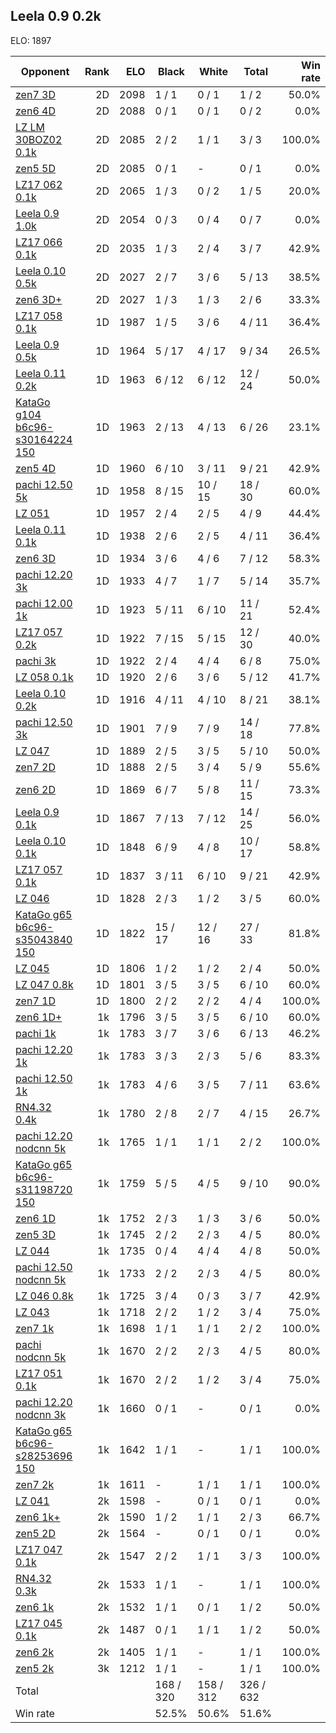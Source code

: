 ## Leela 0.9 0.2k ##

ELO: 1897

Opponent | Rank | ELO | Black | White | Total | Win rate
---------|-----:|----:|-------|-------|-------|-------:
[zen7 3D](zen7%203D.md) | 2D | 2098 | 1 / 1 | 0 / 1 | 1 / 2 | 50.0%
[zen6 4D](zen6%204D.md) | 2D | 2088 | 0 / 1 | 0 / 1 | 0 / 2 | 0.0%
[LZ LM 30BOZ02 0.1k](LZ%20LM%2030BOZ02%200.1k.md) | 2D | 2085 | 2 / 2 | 1 / 1 | 3 / 3 | 100.0%
[zen5 5D](zen5%205D.md) | 2D | 2085 | 0 / 1 | - | 0 / 1 | 0.0%
[LZ17 062 0.1k](LZ17%20062%200.1k.md) | 2D | 2065 | 1 / 3 | 0 / 2 | 1 / 5 | 20.0%
[Leela 0.9 1.0k](Leela%200.9%201.0k.md) | 2D | 2054 | 0 / 3 | 0 / 4 | 0 / 7 | 0.0%
[LZ17 066 0.1k](LZ17%20066%200.1k.md) | 2D | 2035 | 1 / 3 | 2 / 4 | 3 / 7 | 42.9%
[Leela 0.10 0.5k](Leela%200.10%200.5k.md) | 2D | 2027 | 2 / 7 | 3 / 6 | 5 / 13 | 38.5%
[zen6 3D+](zen6%203D+.md) | 2D | 2027 | 1 / 3 | 1 / 3 | 2 / 6 | 33.3%
[LZ17 058 0.1k](LZ17%20058%200.1k.md) | 1D | 1987 | 1 / 5 | 3 / 6 | 4 / 11 | 36.4%
[Leela 0.9 0.5k](Leela%200.9%200.5k.md) | 1D | 1964 | 5 / 17 | 4 / 17 | 9 / 34 | 26.5%
[Leela 0.11 0.2k](Leela%200.11%200.2k.md) | 1D | 1963 | 6 / 12 | 6 / 12 | 12 / 24 | 50.0%
[KataGo g104 b6c96-s30164224 150](KataGo%20g104%20b6c96-s30164224%20150.md) | 1D | 1963 | 2 / 13 | 4 / 13 | 6 / 26 | 23.1%
[zen5 4D](zen5%204D.md) | 1D | 1960 | 6 / 10 | 3 / 11 | 9 / 21 | 42.9%
[pachi 12.50 5k](pachi%2012.50%205k.md) | 1D | 1958 | 8 / 15 | 10 / 15 | 18 / 30 | 60.0%
[LZ 051](LZ%20051.md) | 1D | 1957 | 2 / 4 | 2 / 5 | 4 / 9 | 44.4%
[Leela 0.11 0.1k](Leela%200.11%200.1k.md) | 1D | 1938 | 2 / 6 | 2 / 5 | 4 / 11 | 36.4%
[zen6 3D](zen6%203D.md) | 1D | 1934 | 3 / 6 | 4 / 6 | 7 / 12 | 58.3%
[pachi 12.20 3k](pachi%2012.20%203k.md) | 1D | 1933 | 4 / 7 | 1 / 7 | 5 / 14 | 35.7%
[pachi 12.00 1k](pachi%2012.00%201k.md) | 1D | 1923 | 5 / 11 | 6 / 10 | 11 / 21 | 52.4%
[LZ17 057 0.2k](LZ17%20057%200.2k.md) | 1D | 1922 | 7 / 15 | 5 / 15 | 12 / 30 | 40.0%
[pachi 3k](pachi%203k.md) | 1D | 1922 | 2 / 4 | 4 / 4 | 6 / 8 | 75.0%
[LZ 058 0.1k](LZ%20058%200.1k.md) | 1D | 1920 | 2 / 6 | 3 / 6 | 5 / 12 | 41.7%
[Leela 0.10 0.2k](Leela%200.10%200.2k.md) | 1D | 1916 | 4 / 11 | 4 / 10 | 8 / 21 | 38.1%
[pachi 12.50 3k](pachi%2012.50%203k.md) | 1D | 1901 | 7 / 9 | 7 / 9 | 14 / 18 | 77.8%
[LZ 047](LZ%20047.md) | 1D | 1889 | 2 / 5 | 3 / 5 | 5 / 10 | 50.0%
[zen7 2D](zen7%202D.md) | 1D | 1888 | 2 / 5 | 3 / 4 | 5 / 9 | 55.6%
[zen6 2D](zen6%202D.md) | 1D | 1869 | 6 / 7 | 5 / 8 | 11 / 15 | 73.3%
[Leela 0.9 0.1k](Leela%200.9%200.1k.md) | 1D | 1867 | 7 / 13 | 7 / 12 | 14 / 25 | 56.0%
[Leela 0.10 0.1k](Leela%200.10%200.1k.md) | 1D | 1848 | 6 / 9 | 4 / 8 | 10 / 17 | 58.8%
[LZ17 057 0.1k](LZ17%20057%200.1k.md) | 1D | 1837 | 3 / 11 | 6 / 10 | 9 / 21 | 42.9%
[LZ 046](LZ%20046.md) | 1D | 1828 | 2 / 3 | 1 / 2 | 3 / 5 | 60.0%
[KataGo g65 b6c96-s35043840 150](KataGo%20g65%20b6c96-s35043840%20150.md) | 1D | 1822 | 15 / 17 | 12 / 16 | 27 / 33 | 81.8%
[LZ 045](LZ%20045.md) | 1D | 1806 | 1 / 2 | 1 / 2 | 2 / 4 | 50.0%
[LZ 047 0.8k](LZ%20047%200.8k.md) | 1D | 1801 | 3 / 5 | 3 / 5 | 6 / 10 | 60.0%
[zen7 1D](zen7%201D.md) | 1D | 1800 | 2 / 2 | 2 / 2 | 4 / 4 | 100.0%
[zen6 1D+](zen6%201D+.md) | 1k | 1796 | 3 / 5 | 3 / 5 | 6 / 10 | 60.0%
[pachi 1k](pachi%201k.md) | 1k | 1783 | 3 / 7 | 3 / 6 | 6 / 13 | 46.2%
[pachi 12.20 1k](pachi%2012.20%201k.md) | 1k | 1783 | 3 / 3 | 2 / 3 | 5 / 6 | 83.3%
[pachi 12.50 1k](pachi%2012.50%201k.md) | 1k | 1783 | 4 / 6 | 3 / 5 | 7 / 11 | 63.6%
[RN4.32 0.4k](RN4.32%200.4k.md) | 1k | 1780 | 2 / 8 | 2 / 7 | 4 / 15 | 26.7%
[pachi 12.20 nodcnn 5k](pachi%2012.20%20nodcnn%205k.md) | 1k | 1765 | 1 / 1 | 1 / 1 | 2 / 2 | 100.0%
[KataGo g65 b6c96-s31198720 150](KataGo%20g65%20b6c96-s31198720%20150.md) | 1k | 1759 | 5 / 5 | 4 / 5 | 9 / 10 | 90.0%
[zen6 1D](zen6%201D.md) | 1k | 1752 | 2 / 3 | 1 / 3 | 3 / 6 | 50.0%
[zen5 3D](zen5%203D.md) | 1k | 1745 | 2 / 2 | 2 / 3 | 4 / 5 | 80.0%
[LZ 044](LZ%20044.md) | 1k | 1735 | 0 / 4 | 4 / 4 | 4 / 8 | 50.0%
[pachi 12.50 nodcnn 5k](pachi%2012.50%20nodcnn%205k.md) | 1k | 1733 | 2 / 2 | 2 / 3 | 4 / 5 | 80.0%
[LZ 046 0.8k](LZ%20046%200.8k.md) | 1k | 1725 | 3 / 4 | 0 / 3 | 3 / 7 | 42.9%
[LZ 043](LZ%20043.md) | 1k | 1718 | 2 / 2 | 1 / 2 | 3 / 4 | 75.0%
[zen7 1k](zen7%201k.md) | 1k | 1698 | 1 / 1 | 1 / 1 | 2 / 2 | 100.0%
[pachi nodcnn 5k](pachi%20nodcnn%205k.md) | 1k | 1670 | 2 / 2 | 2 / 3 | 4 / 5 | 80.0%
[LZ17 051 0.1k](LZ17%20051%200.1k.md) | 1k | 1670 | 2 / 2 | 1 / 2 | 3 / 4 | 75.0%
[pachi 12.20 nodcnn 3k](pachi%2012.20%20nodcnn%203k.md) | 1k | 1660 | 0 / 1 | - | 0 / 1 | 0.0%
[KataGo g65 b6c96-s28253696 150](KataGo%20g65%20b6c96-s28253696%20150.md) | 1k | 1642 | 1 / 1 | - | 1 / 1 | 100.0%
[zen7 2k](zen7%202k.md) | 1k | 1611 | - | 1 / 1 | 1 / 1 | 100.0%
[LZ 041](LZ%20041.md) | 2k | 1598 | - | 0 / 1 | 0 / 1 | 0.0%
[zen6 1k+](zen6%201k+.md) | 2k | 1590 | 1 / 2 | 1 / 1 | 2 / 3 | 66.7%
[zen5 2D](zen5%202D.md) | 2k | 1564 | - | 0 / 1 | 0 / 1 | 0.0%
[LZ17 047 0.1k](LZ17%20047%200.1k.md) | 2k | 1547 | 2 / 2 | 1 / 1 | 3 / 3 | 100.0%
[RN4.32 0.3k](RN4.32%200.3k.md) | 2k | 1533 | 1 / 1 | - | 1 / 1 | 100.0%
[zen6 1k](zen6%201k.md) | 2k | 1532 | 1 / 1 | 0 / 1 | 1 / 2 | 50.0%
[LZ17 045 0.1k](LZ17%20045%200.1k.md) | 2k | 1487 | 0 / 1 | 1 / 1 | 1 / 2 | 50.0%
[zen6 2k](zen6%202k.md) | 2k | 1405 | 1 / 1 | - | 1 / 1 | 100.0%
[zen5 2k](zen5%202k.md) | 3k | 1212 | 1 / 1 | - | 1 / 1 | 100.0%
Total | | | 168 / 320 | 158 / 312 | 326 / 632 | 
Win rate| | | 52.5% | 50.6% | 51.6% | 
